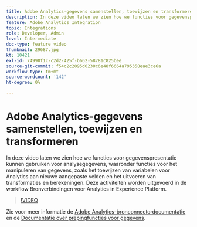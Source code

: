 ```yaml
---
title: Adobe Analytics-gegevens samenstellen, toewijzen en transformeren
description: In deze video laten we zien hoe we functies voor gegevenspresentatie kunnen gebruiken voor analysegegevens, waaronder functies voor het manipuleren van gegevens, zoals het toewijzen van variabelen voor Analytics aan nieuwe aangepaste velden en het uitvoeren van transformaties en berekeningen. Deze activiteiten worden uitgevoerd in de workflow Bronverbindingen voor Analytics in Experience Platform.
feature: Adobe Analytics Integration
topic: Integrations
role: Developer, Admin
level: Intermediate
doc-type: feature video
thumbnail: 29687.jpg
kt: 10421
exl-id: 74998f1c-c2d2-425f-b662-58781c825bee
source-git-commit: f54c2c2095d0230c6e48f6664a795358eae3ce6a
workflow-type: tm+mt
source-wordcount: '142'
ht-degree: 0%

---
```


# Adobe Analytics-gegevens samenstellen, toewijzen en transformeren

In deze video laten we zien hoe we functies voor gegevenspresentatie kunnen gebruiken voor analysegegevens, waaronder functies voor het manipuleren van gegevens, zoals het toewijzen van variabelen voor Analytics aan nieuwe aangepaste velden en het uitvoeren van transformaties en berekeningen. Deze activiteiten worden uitgevoerd in de workflow Bronverbindingen voor Analytics in Experience Platform.

>[!VIDEO](https://video.tv.adobe.com/v/29687?quality=12&learn=on)

Zie voor meer informatie de [Adobe Analytics-bronconnectordocumentatie](https://experienceleague.adobe.com/docs/experience-platform/sources/ui-tutorials/create/adobe-applications/analytics.html?lang=en) en de [Documentatie over prepingfuncties voor gegevens](https://experienceleague.adobe.com/docs/experience-platform/data-prep/functions.html%3Flang%3Dsv).
